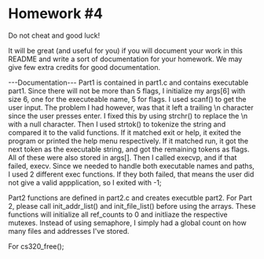# Homework #4
Do not cheat and good luck!

It will be great (and useful for you) if you will document your work in this README and write a sort of documentation for your homework. We may give few extra credits for good documentation.

---Documentation---
Part1 is contained in part1.c and contains executable part1.
Since there will not be more than 5 flags, I initialize my args[6] with size 6, one for the executeable name, 5 for flags.
I used scanf() to get the user input. The problem I had however, was that it left a trailing \n character since the user 
presses enter.
I fixed this by using strchr() to replace the \n with a null character.
Then I used strtok() to tokenize the string and compared it to the valid functions.
If it matched exit or help, it exited the program or printed the help menu respectively.
If it matched run, it got the next token as the executable string, and got the remaining tokens as flags.
All of these were also stored in args[].
Then I called execvp, and if that failed, execv.
Since we needed to handle both executable names and paths, I used 2 different exec functions.
If they both failed, that means the user did not give a valid appplication, so I exited with -1;
 
Part2
functions are defined in part2.c and creates executble part2.
For Part 2, please call init_addr_list() and init_file_list() before using the arrays.
These functions will initialize all ref_counts to 0 and initliaze the respective mutexes.
Instead of using semaphore, I simply had a global count on how many files and addresses I've stored.

For cs320_free();

